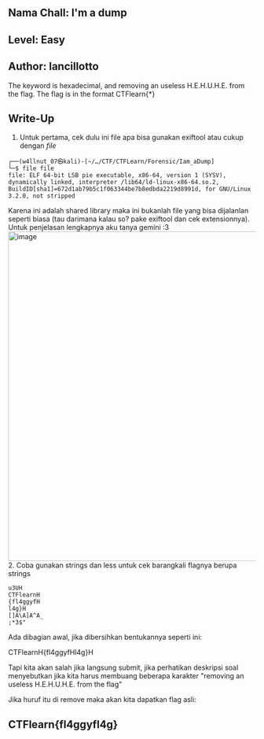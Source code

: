 ## Nama Chall: I'm a dump
## Level: Easy
## Author: lancillotto

The keyword is hexadecimal, and removing an useless H.E.H.U.H.E. from the flag. The flag is in the format CTFlearn{*}

## Write-Up
1. Untuk pertama, cek dulu ini file apa bisa gunakan exiftool atau cukup dengan *file*

```
┌──(w4llnut_07㉿kali)-[~/…/CTF/CTFLearn/Forensic/Iam_aDump]
└─$ file file
file: ELF 64-bit LSB pie executable, x86-64, version 1 (SYSV), dynamically linked, interpreter /lib64/ld-linux-x86-64.so.2, BuildID[sha1]=672d1ab79b5c1f063344be7b8edbda2219d8991d, for GNU/Linux 3.2.0, not stripped
```
Karena ini adalah shared library maka ini bukanlah file yang bisa dijalanlan seperti biasa (tau darimana kalau so? pake exiftool dan cek extensionnya). Untuk penjelasan lengkapnya aku tanya gemini :3<br>
<img width="905" height="670" alt="image" src="https://github.com/user-attachments/assets/a6441640-ba14-47d5-93c1-b6a5aa16b47f" />
2. Coba gunakan strings dan less untuk cek barangkali flagnya berupa strings

```
u3UH
CTFlearnH
{fl4ggyfH
l4g}H
[]A\A]A^A_
;*3$"
```

Ada dibagian awal, jika dibersihkan bentukannya seperti ini: <br>

CTFlearnH{fl4ggyfHl4g}H <br>

Tapi kita akan salah jika langsung submit, jika perhatikan deskripsi soal menyebutkan jika kita harus membuang beberapa karakter "removing an useless H.E.H.U.H.E. from the flag" <br>

Jika huruf itu di remove maka akan kita dapatkan flag asli:

## CTFlearn{fl4ggyfl4g}
